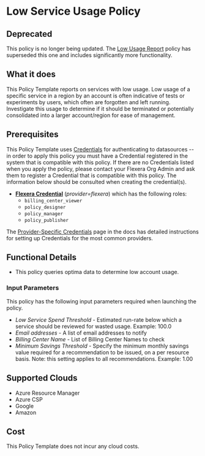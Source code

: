 # Low Service Usage Policy

## Deprecated

This policy is no longer being updated. The [Low Usage Report](https://github.com/flexera-public/policy_templates/tree/master/cost/flexera/cco/low_usage/) policy has superseded this one and includes significantly more functionality.

## What it does

This Policy Template reports on services with low usage. Low usage of a specific service in a region by an account is often indicative of tests or experiments by users, which often are forgotten and left running. Investigate this usage to determine if it should be terminated or potentially consolidated into a larger account/region for ease of management.

## Prerequisites

This Policy Template uses [Credentials](https://docs.flexera.com/flexera/EN/Automation/ManagingCredentialsExternal.htm) for authenticating to datasources -- in order to apply this policy you must have a Credential registered in the system that is compatible with this policy. If there are no Credentials listed when you apply the policy, please contact your Flexera Org Admin and ask them to register a Credential that is compatible with this policy. The information below should be consulted when creating the credential(s).

- [**Flexera Credential**](https://docs.flexera.com/flexera/EN/Automation/ProviderCredentials.htm) (*provider=flexera*) which has the following roles:
  - `billing_center_viewer`
  - `policy_designer`
  - `policy_manager`
  - `policy_publisher`

The [Provider-Specific Credentials](https://docs.flexera.com/flexera/EN/Automation/ProviderCredentials.htm) page in the docs has detailed instructions for setting up Credentials for the most common providers.

## Functional Details

- This policy queries optima data to determine low account usage.

### Input Parameters

This policy has the following input parameters required when launching the policy.

- *Low Service Spend Threshold* - Estimated run-rate below which a service should be reviewed for wasted usage. Example: 100.0
- *Email addresses* - A list of email addresses to notify
- *Billing Center Name* - List of Billing Center Names to check
- *Minimum Savings Threshold* - Specify the minimum monthly savings value required for a recommendation to be issued, on a per resource basis. Note: this setting applies to all recommendations. Example: 1.00

## Supported Clouds

- Azure Resource Manager
- Azure CSP
- Google
- Amazon

## Cost

This Policy Template does not incur any cloud costs.
